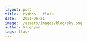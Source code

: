 ```yaml
---
layout: post
title:  Python - flask
date:   2021-06-21
image:  /assets/images/blog/sky.png
author: Sanghyun
tags: flask
---
```


